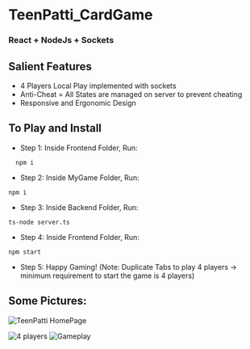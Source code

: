 # TeenPatti_CardGame
### React + NodeJs + Sockets

## Salient Features
+ 4 Players Local Play implemented with sockets
+ Anti-Cheat = All States are managed on server to prevent cheating
+ Responsive and Ergonomic Design


## To Play and Install
+ Step 1: Inside Frontend Folder, Run:
```
  npm i
```
+ Step 2: Inside MyGame Folder, Run:
```
npm i
```
+ Step 3: Inside Backend Folder, Run:
```
ts-node server.ts
```
+ Step 4: Inside Frontend Folder, Run:
```
npm start
```
+ Step 5: Happy Gaming! (Note: Duplicate Tabs to play 4 players -> minimum requirement to start the game is 4 players)

## Some Pictures:

![TeenPatti HomePage](https://github.com/nibi420/TeenPatti_CardGame/assets/96695262/cf95d30b-0e7a-4496-aed6-7c5c291f8c7f)

![4 players](https://github.com/nibi420/TeenPatti_CardGame/assets/96695262/78835e75-293c-4c23-a59c-3a3c7d0f30f4)
![Gameplay](https://github.com/nibi420/TeenPatti_CardGame/assets/96695262/b6196cf4-39ae-4f45-8894-6dd00c136cce)
